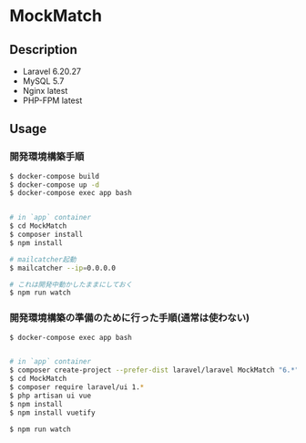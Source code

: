# MockMatch
## Description
- Laravel 6.20.27
- MySQL 5.7
- Nginx latest
- PHP-FPM latest

## Usage
### 開発環境構築手順
```sh
$ docker-compose build
$ docker-compose up -d
$ docker-compose exec app bash


# in `app` container
$ cd MockMatch
$ composer install
$ npm install

# mailcatcher起動
$ mailcatcher --ip=0.0.0.0

# これは開発中動かしたままにしておく
$ npm run watch
```


### 開発環境構築の準備のために行った手順(通常は使わない)
```sh
$ docker-compose exec app bash


# in `app` container
$ composer create-project --prefer-dist laravel/laravel MockMatch "6.*"
$ cd MockMatch
$ composer require laravel/ui 1.*
$ php artisan ui vue
$ npm install
$ npm install vuetify

$ npm run watch
```
